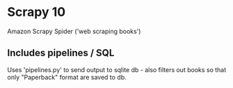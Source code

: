 # Scrapy 10
Amazon Scrapy Spider ('web scraping books')

## Includes pipelines / SQL

Uses 'pipelines.py' to send output to sqlite db - also filters out books so that only "Paperback" format are saved to db.
